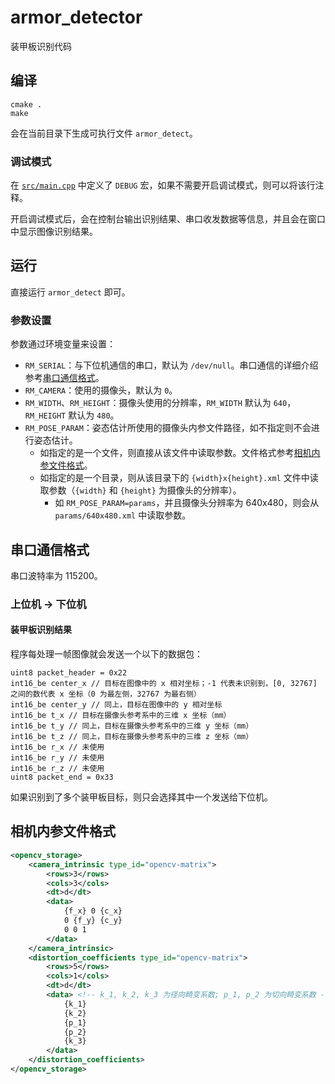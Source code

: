 # armor_detector
装甲板识别代码

## 编译
```
cmake .
make
```
会在当前目录下生成可执行文件 `armor_detect`。

### 调试模式
在 [`src/main.cpp`](https://github.com/njtech-robomaster/armor_detector/blob/master/src/main.cpp#L10) 中定义了 `DEBUG` 宏，如果不需要开启调试模式，则可以将该行注释。

开启调试模式后，会在控制台输出识别结果、串口收发数据等信息，并且会在窗口中显示图像识别结果。

## 运行
直接运行 `armor_detect` 即可。

### 参数设置
参数通过环境变量来设置：
* `RM_SERIAL`：与下位机通信的串口，默认为 `/dev/null`。串口通信的详细介绍参考[串口通信格式](#串口通信格式)。
* `RM_CAMERA`：使用的摄像头，默认为 `0`。
* `RM_WIDTH`、`RM_HEIGHT`：摄像头使用的分辨率，`RM_WIDTH` 默认为 `640`，`RM_HEIGHT` 默认为 `480`。
* `RM_POSE_PARAM`：姿态估计所使用的摄像头内参文件路径，如不指定则不会进行姿态估计。
  * 如指定的是一个文件，则直接从该文件中读取参数。文件格式参考[相机内参文件格式](#相机内参文件格式)。
  * 如指定的是一个目录，则从该目录下的 `{width}x{height}.xml` 文件中读取参数（`{width}` 和 `{height}` 为摄像头的分辨率）。
    * 如 `RM_POSE_PARAM=params`，并且摄像头分辨率为 640x480，则会从 `params/640x480.xml` 中读取参数。

## 串口通信格式
串口波特率为 115200。

### 上位机 -> 下位机

#### 装甲板识别结果
程序每处理一帧图像就会发送一个以下的数据包：
```
uint8 packet_header = 0x22
int16_be center_x // 目标在图像中的 x 相对坐标；-1 代表未识别到，[0, 32767] 之间的数代表 x 坐标（0 为最左侧，32767 为最右侧）
int16_be center_y // 同上，目标在图像中的 y 相对坐标
int16_be t_x // 目标在摄像头参考系中的三维 x 坐标（mm）
int16_be t_y // 同上，目标在摄像头参考系中的三维 y 坐标（mm）
int16_be t_z // 同上，目标在摄像头参考系中的三维 z 坐标（mm）
int16_be r_x // 未使用
int16_be r_y // 未使用
int16_be r_z // 未使用
uint8 packet_end = 0x33
```
如果识别到了多个装甲板目标，则只会选择其中一个发送给下位机。

## 相机内参文件格式
```xml
<opencv_storage>
	<camera_intrinsic type_id="opencv-matrix">
		<rows>3</rows>
		<cols>3</cols>
		<dt>d</dt>
		<data>
			{f_x} 0 {c_x}
			0 {f_y} {c_y}
			0 0 1
		</data>
	</camera_intrinsic>
	<distortion_coefficients type_id="opencv-matrix">
		<rows>5</rows>
		<cols>1</cols>
		<dt>d</dt>
		<data> <!-- k_1, k_2, k_3 为径向畸变系数; p_1, p_2 为切向畸变系数 -->
			{k_1}
			{k_2}
			{p_1}
			{p_2}
			{k_3}
		</data>
	</distortion_coefficients>
</opencv_storage>
```
